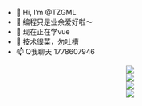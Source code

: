 - 👋 Hi, I’m @TZGML
- 👀 编程只是业余爱好啦～
- 🌱 现在正在学vue
- 💞️ 技术很菜，勿吐槽
- 📫 Q我聊天 1778607946

<div align="center"> <img src="https://github-readme-stats.vercel.app/api/top-langs/?username=yang-tian-hub" /> </div>  

<div align="center"> <img src="https://github-readme-streak-stats.herokuapp.com/?user=yang-tian-hub" /> </div>  

<div align="center"> <img src="https://github-readme-stats.vercel.app/api?username=yang-tian-hub&show_icons=true&theme=tokyonight" /> </div>  

<div align="center"> <img src="https://github-readme-streak-stats.herokuapp.com/?user=yang-tian-hub" /> </div>

